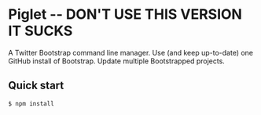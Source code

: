 Piglet -- DON'T USE THIS VERSION IT SUCKS
======

A Twitter Bootstrap command line manager. Use (and keep up-to-date) one GitHub install of Bootstrap. Update multiple Bootstrapped projects.

## Quick start

	$ npm install
